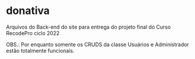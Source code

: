 # donativa

Arquivos do Back-end do site para entrega do projeto final do Curso RecodePro ciclo 2022

OBS.: Por enquanto somente os CRUDS da classe Usuários e Administrador estão totalmente funcionais. 
